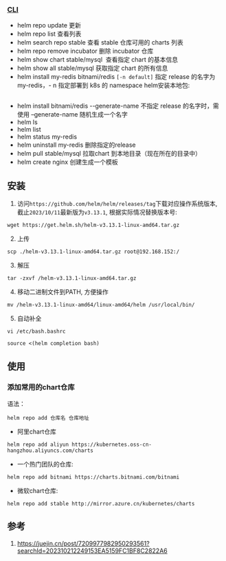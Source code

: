 ### [CLI](https://helm.sh/docs/helm/helm_install/)

- helm repo update 更新
- helm repo list 查看列表
- helm search repo stable  查看 stable 仓库可用的 charts 列表
- helm repo remove incubator 删除 incubator 仓库
- helm show chart stable/mysql  查看指定 chart 的基本信息
- helm show all stable/mysql 获取指定 chart 的所有信息
- helm install my-redis bitnami/redis ``[-n default]`` 指定 release 的名字为 my-redis，- n 指定部署到 k8s 的 namespace
helm安装本地包:
```shell

```

- helm install bitnami/redis --generate-name 不指定 release 的名字时，需使用 –generate-name 随机生成一个名字
- helm ls 
- helm list
- helm status my-redis
- helm uninstall my-redis 删除指定的release
- helm pull stable/mysql 拉取chart 到本地目录（现在所在的目录中）
- helm create nginx 创建生成一个模板
## 安装

1. 访问`https://github.com/helm/helm/releases/tag`下载对应操作系统版本, 截止`2023/10/11`最新版为`v3.13.1`, 根据实际情况替换版本号:
```shell
wget https://get.helm.sh/helm-v3.13.1-linux-amd64.tar.gz
```

2. 上传
```shell
scp ./helm-v3.13.1-linux-amd64.tar.gz root@192.168.152:/
```

3. 解压
```shell
tar -zxvf /helm-v3.13.1-linux-amd64.tar.gz 
```

4. 移动二进制文件到PATH, 方便操作
```shell
mv /helm-v3.13.1-linux-amd64/linux-amd64/helm /usr/local/bin/
```

5. 自动补全
```shell
vi /etc/bash.bashrc

source <(helm completion bash)
```

## 使用

### 添加常用的chart仓库

语法：
```shell
helm repo add 仓库名 仓库地址
```

- 阿里chart仓库
```shell
helm repo add aliyun https://kubernetes.oss-cn-hangzhou.aliyuncs.com/charts
```

- 一个热门团队的仓库:
```shell
helm repo add bitnami https://charts.bitnami.com/bitnami
```

-  微软chart仓库: 
```shell
helm repo add stable http://mirror.azure.cn/kubernetes/charts
```



## 参考
1. https://juejin.cn/post/7209977982950293561?searchId=202310212249153EA5159FC1BF8C2822A6